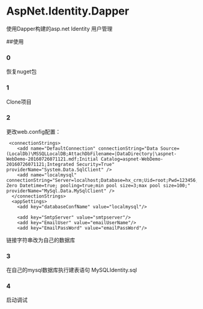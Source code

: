 # AspNet.Identity.Dapper
使用Dapper构建的asp.net Identity 用户管理

##使用
### 0
恢复nuget包

### 1 
Clone项目

### 2
更改web.config配置：
```
 <connectionStrings>
    <add name="DefaultConnection" connectionString="Data Source=(LocalDb)\MSSQLLocalDB;AttachDbFilename=|DataDirectory|\aspnet-WebDemo-20160726071121.mdf;Initial Catalog=aspnet-WebDemo-20160726071121;Integrated Security=True" providerName="System.Data.SqlClient" />
    <add name="localmysql" connectionString="Server=localhost;Database=hx_crm;Uid=root;Pwd=123456;Convert Zero Datetime=true; pooling=true;min pool size=3;max pool size=100;" providerName="MySql.Data.MySqlClient" />
  </connectionStrings>
  <appSettings>
    <add key="databaseConfName" value="localmysql"/>

    <add key="SmtpServer" value="smtpserver"/>
    <add key="EmailUser" value="emailUserName"/>
    <add key="EmailPassWord" value="emailPassWord"/>
```
链接字符串改为自己的数据库

### 3
在自己的mysql数据库执行建表语句
MySQLIdentity.sql

### 4
启动调试